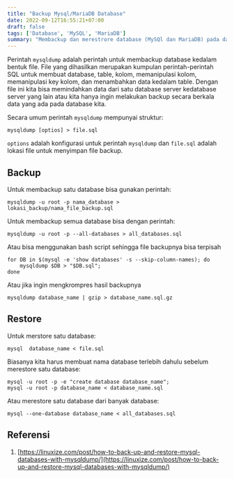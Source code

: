```yaml
---
title: "Backup Mysql/MariaDB Database"
date: 2022-09-12T16:55:21+07:00
draft: false
tags: ['Database', 'MySQL', 'MariaDB']
summary: "Membackup dan merestrore database (MySQl dan MariaDB) pada dasarnya sangat mudah dilakukan dengan memanfaatkan perintah mysqldump, hanya dengan satu perintah kita bisa membackup dan merestore database"
---
```


Perintah `mysqldump` adalah perintah untuk membackup database kedalam bentuk file. File yang dihasilkan merupakan kumpulan perintah-perintah SQL untuk membuat database, table, kolom, memanipulasi kolom, memanipulasi key kolom, dan menambahkan data kedalam table. Dengan file ini kita bisa memindahkan data dari satu database server kedatabase server yang lain atau kita hanya ingin melakukan backup secara berkala data yang ada pada database kita.

Secara umum perintah `mysqldump` mempunyai struktur:

```
mysqldump [optios] > file.sql
```

`options` adalah konfigurasi untuk perintah `mysqldump` dan `file.sql` adalah lokasi file untuk menyimpan file backup.

## Backup
Untuk membackup satu database bisa gunakan perintah:

```
mysqldump -u root -p nama_database > lokasi_backup/nama_file_backup.sql
```

Untuk membackup semua database bisa dengan perintah:

```
mysqldump -u root -p --all-databases > all_databases.sql
```

Atau bisa menggunakan bash script sehingga file backupnya bisa terpisah

```
for DB in $(mysql -e 'show databases' -s --skip-column-names); do
    mysqldump $DB > "$DB.sql";
done
```

Atau jika ingin mengkrompres hasil backupnya

```
mysqldump database_name | gzip > database_name.sql.gz
```

## Restore

Untuk merstore satu database:

```
mysql  database_name < file.sql
```

Biasanya kita harus membuat nama database terlebih dahulu sebelum merestore satu database:

```
mysql -u root -p -e "create database database_name";
mysql -u root -p database_name < database_name.sql
```

Atau merestore satu database dari banyak database:

```
mysql --one-database database_name < all_databases.sql
```

## Referensi
1. [https://linuxize.com/post/how-to-back-up-and-restore-mysql-databases-with-mysqldump/](https://linuxize.com/post/how-to-back-up-and-restore-mysql-databases-with-mysqldump/)